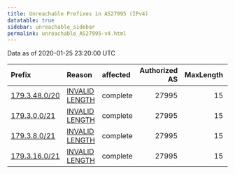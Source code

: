 ```yaml
---
title: Unreachable Prefixes in AS27995 (IPv4)
datatable: true
sidebar: unreachable_sidebar
permalink: unreachable_AS27995-v4.html
---
```


Data as of 2020-01-25 23:20:00 UTC


<div class="datatable-begin"></div>

| Prefix                                               | Reason                                                                                                  | affected   |   Authorized AS |   MaxLength | Anchor                                         |   unreachable /24s |
|:-----------------------------------------------------|:--------------------------------------------------------------------------------------------------------|:-----------|----------------:|------------:|:-----------------------------------------------|-------------------:|
| [179.3.48.0/20](https://stat.ripe.net/179.3.48.0/20) | [INVALID LENGTH](https://rpki-validator.ripe.net/announcement-preview?asn=AS27995&prefix=179.3.48.0/20) | complete   |           27995 |          15 | [LACNIC](unreachable_LACNIC_RPKI_Root-v4.html) |                 16 |
| [179.3.0.0/21](https://stat.ripe.net/179.3.0.0/21)   | [INVALID LENGTH](https://rpki-validator.ripe.net/announcement-preview?asn=AS27995&prefix=179.3.0.0/21)  | complete   |           27995 |          15 | [LACNIC](unreachable_LACNIC_RPKI_Root-v4.html) |                  8 |
| [179.3.8.0/21](https://stat.ripe.net/179.3.8.0/21)   | [INVALID LENGTH](https://rpki-validator.ripe.net/announcement-preview?asn=AS27995&prefix=179.3.8.0/21)  | complete   |           27995 |          15 | [LACNIC](unreachable_LACNIC_RPKI_Root-v4.html) |                  8 |
| [179.3.16.0/21](https://stat.ripe.net/179.3.16.0/21) | [INVALID LENGTH](https://rpki-validator.ripe.net/announcement-preview?asn=AS27995&prefix=179.3.16.0/21) | complete   |           27995 |          15 | [LACNIC](unreachable_LACNIC_RPKI_Root-v4.html) |                  8 |

<div class="datatable-end"></div>